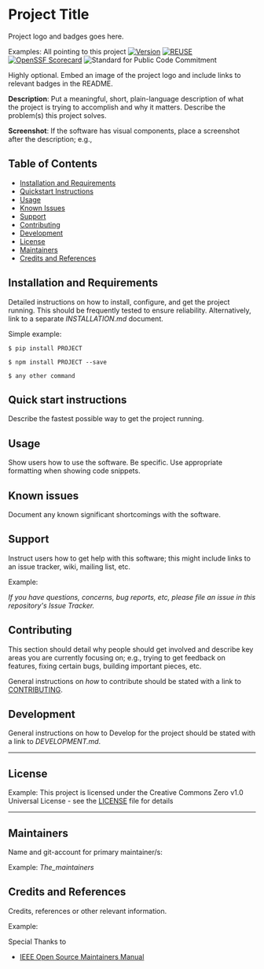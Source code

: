 <!--
SPDX-FileCopyrightText: 2023 Digg - Agency for Digital Government

SPDX-License-Identifier: CC0-1.0
-->

# Project Title

Project logo and badges goes here.

Examples: All pointing to this project
[![Version](https://img.shields.io/github/v/tag/diggsweden/open-source-project-template?style=for-the-badge&color=green&label=Version)](https://github.com/diggswedenn/open-source-project-template/tags])
[![REUSE](https://img.shields.io/badge/dynamic/json?url=https%3A%2F%2Fapi.reuse.software%2Fstatus%2Fgithub.com%2Fdiggsweden%2Fopen-source-project-template&query=status&style=for-the-badge&label=REUSE)](https://api.reuse.software/info/github.com/diggsweden/open-source-project-template)
[![OpenSSF Scorecard](https://api.scorecard.dev/projects/github.com/diggsweden/open-source-project-template/badge?style=for-the-badge)](https://scorecard.dev/viewer/?uri=github.com/diggsweden/open-source-project-template)
![Standard for Public Code Commitment](https://img.shields.io/badge/Standard%20for%20Public%20Code%20Commitment-green?style=for-the-badge)

Highly optional. Embed an image of the project logo and include links to relevant badges in the README.

**Description**:  Put a meaningful, short, plain-language description of what the project is trying to accomplish and why it matters.
Describe the problem(s) this project solves.

**Screenshot**: If the software has visual components, place a screenshot after the description; e.g.,

## Table of Contents

- [Installation and Requirements](#installation-and-requirements)
- [Quickstart Instructions](#quick-start-instructions)
- [Usage](#usage)
- [Known Issues](#known-issues)
- [Support](#support)
- [Contributing](#contributing)
- [Development](#development)
- [License](#license)
- [Maintainers](#maintainers)
- [Credits and References](#credits-and-references)

## Installation and Requirements

Detailed instructions on how to install, configure, and get the project running.
This should be frequently tested to ensure reliability. Alternatively, link to
a separate _INSTALLATION.md_ document.

Simple example:

`$ pip install PROJECT`

`$ npm install PROJECT --save`

`$ any other command`

## Quick start instructions

Describe the fastest possible way to get the project running.

## Usage

Show users how to use the software.
Be specific.
Use appropriate formatting when showing code snippets.

## Known issues

Document any known significant shortcomings with the software.

## Support

Instruct users how to get help with this software; this might include links to an issue tracker, wiki, mailing list, etc.

Example:

_If you have questions, concerns, bug reports, etc, please file an issue in this repository's Issue Tracker._

## Contributing

This section should detail why people should get involved and describe key areas you are
currently focusing on; e.g., trying to get feedback on features, fixing certain bugs, building
important pieces, etc.

General instructions on _how_ to contribute should be stated with a link to [CONTRIBUTING](CONTRIBUTING.md).

## Development

General instructions on how to Develop for the project should be stated with a link to _DEVELOPMENT.md_.

---

## License

Example:
This project is licensed under the Creative Commons Zero v1.0 Universal License - see the [LICENSE](LICENSE) file for details

---

## Maintainers

Name and git-account for primary maintainer/s:

Example:
_The_maintainers_

## Credits and References

Credits, references or other relevant information.

Example:

Special Thanks to

- [IEEE Open Source Maintainers Manual](https://opensource.ieee.org/community/manual/)

